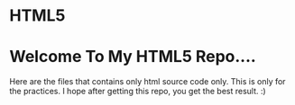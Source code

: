 # HTML5

# Welcome To My HTML5 Repo....

Here are the files that contains only html source code only.
This is only for the practices.
I hope after getting this repo, you get the best result.
:)
